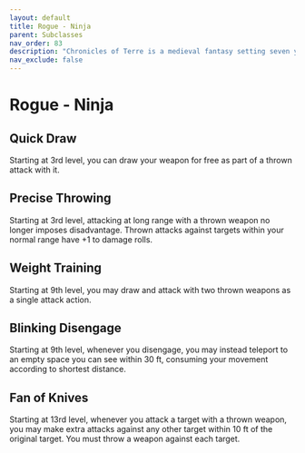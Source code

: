 ```yaml
---
layout: default
title: Rogue - Ninja
parent: Subclasses
nav_order: 83
description: "Chronicles of Terre is a medieval fantasy setting seven years in the writing, currently for dungeons & dragons 5th edition."
nav_exclude: false
---
```


# Rogue - Ninja

## Quick Draw

Starting at 3rd level, you can draw your weapon for free as part of a thrown attack with it. 

## Precise Throwing

Starting at 3rd level, attacking at long range with a thrown weapon no longer imposes disadvantage. Thrown attacks against targets within your normal range have +1 to damage rolls.

## Weight Training

Starting at 9th level, you may draw and attack with two thrown weapons as a single attack action. 

## Blinking Disengage

Starting at 9th level, whenever you disengage, you may instead teleport to an empty space you can see within 30 ft, consuming your movement according to shortest distance.

## Fan of Knives

Starting at 13rd level, whenever you attack a target with a thrown weapon, you may make extra attacks against any other target within 10 ft of the original target. You must throw a weapon against each target.